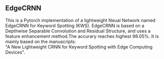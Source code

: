 ## EdgeCRNN
This is a Pytorch implementation of a lightweight Neual Network named
EdgeCRNN for Keyword Spotting (KWS). EdgeCRNN is based on a Depthwise Separable Convolution and Residual Structure, and uses a feature enhancement method.The accurary reaches highest 98.05%. 
It is mainly based on the manuscripts:
 <br> "A New Lightweight CRNN for Keyword Spotting with Edge Computing Devices". 
